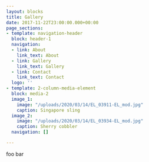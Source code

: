 ```yaml
---
layout: blocks
title: Gallery
date: 2017-11-22T23:00:00.000+00:00
page_sections:
- template: navigation-header
  block: header-1
  navigation:
  - link: About
    link_text: About
  - link: Gallery
    link_text: Gallery
  - link: Contact
    link_text: Contact
  logo: ''
- template: 2-column-media-element
  block: media-2
  image_1:
    image: "/uploads/2020/03/14/EL_03911-EL_mod.jpg"
    caption: Singapore sling
  image_2:
    image: "/uploads/2020/03/14/EL_03934-EL_mod.jpg"
    caption: Sherry cobbler
  navigation: []

---
```

foo bar